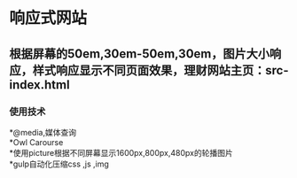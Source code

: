 # 响应式网站
## 根据屏幕的50em,30em-50em,30em，图片大小响应，样式响应显示不同页面效果，理财网站主页：src-index.html
### 使用技术
*@media,媒体查询<br>
*Owl Carourse<br>
*使用picture根据不同屏幕显示1600px,800px,480px的轮播图片<br>
*gulp自动化压缩css ,js ,img
